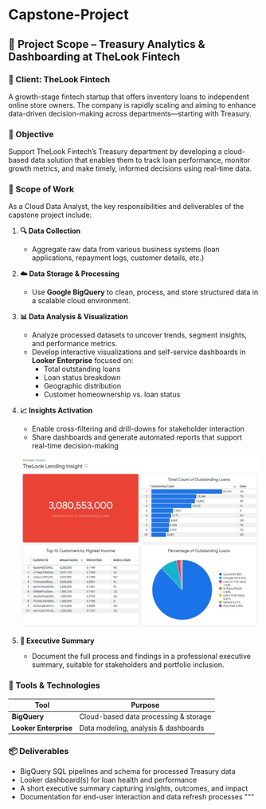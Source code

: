 # Capstone-Project
## 📌 Project Scope – Treasury Analytics & Dashboarding at TheLook Fintech

### 🏢 Client: TheLook Fintech  
A growth-stage fintech startup that offers inventory loans to independent online store owners. The company is rapidly scaling and aiming to enhance data-driven decision-making across departments—starting with Treasury.

### 🎯 Objective

Support TheLook Fintech’s Treasury department by developing a cloud-based data solution that enables them to track loan performance, monitor growth metrics, and make timely, informed decisions using real-time data.

### 🧩 Scope of Work

As a Cloud Data Analyst, the key responsibilities and deliverables of the capstone project include:

1. **🔍 Data Collection**  
   - Aggregate raw data from various business systems (loan applications, repayment logs, customer details, etc.)

2. **☁️ Data Storage & Processing**  
   - Use **Google BigQuery** to clean, process, and store structured data in a scalable cloud environment.

3. **📊 Data Analysis & Visualization**  
   - Analyze processed datasets to uncover trends, segment insights, and performance metrics.
   - Develop interactive visualizations and self-service dashboards in **Looker Enterprise** focused on:
     - Total outstanding loans
     - Loan status breakdown
     - Geographic distribution
     - Customer homeownership vs. loan status

4. **📈 Insights Activation**  
   - Enable cross-filtering and drill-downs for stakeholder interaction
   - Share dashboards and generate automated reports that support real-time decision-making

     
   ![Loan Dashboard](TheLook_Lending_Insights.jpg)


5. **📝 Executive Summary**  
   - Document the full process and findings in a professional executive summary, suitable for stakeholders and portfolio inclusion.

### 🔧 Tools & Technologies

| Tool                  | Purpose                               |
|-----------------------|---------------------------------------|
| **BigQuery**          | Cloud-based data processing & storage |
| **Looker Enterprise** | Data modeling, analysis & dashboards  |

### 📦 Deliverables

- BigQuery SQL pipelines and schema for processed Treasury data
- Looker dashboard(s) for loan health and performance
- A short executive summary capturing insights, outcomes, and impact
- Documentation for end-user interaction and data refresh processes
"""


